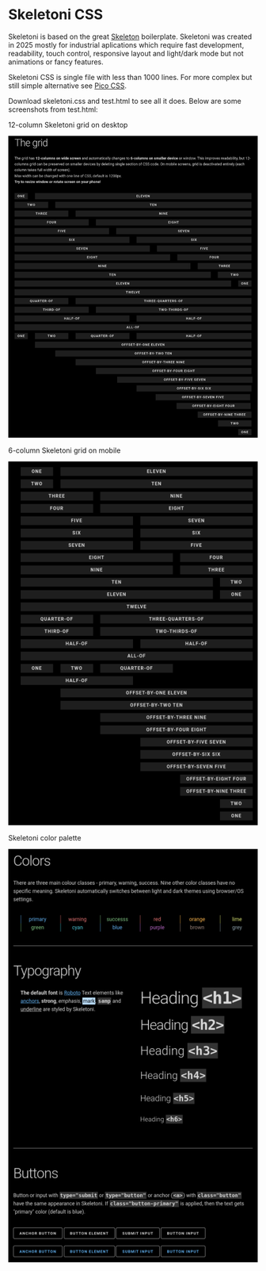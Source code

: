 # Skeletoni CSS

Skeletoni is based on the great [Skeleton](http://www.getskeleton.com) boilerplate. Skeletoni was created in 2025 mostly for industrial aplications which require fast development, readability, touch control, responsive layout and light/dark
mode but not animations or fancy features.

Skeletoni CSS is single file with less than 1000 lines. For more complex but still simple alternative see [Pico CSS](https://picocss.com/docs/classless).

Download skeletoni.css and test.html to see all it does. Below are some screenshots from test.html:

12-column Skeletoni grid on desktop

![grid-desktop](./img/grid-desktop.png "12-column Skeletoni grid on desktop")

6-column Skeletoni grid on mobile

![grid-mobile](./img/grid-mobile.png "6-column Skeletoni grid on mobile")

Skeletoni color palette

![colors-mobile](./img/colors-mobile.png "Skeletoni color palette")
